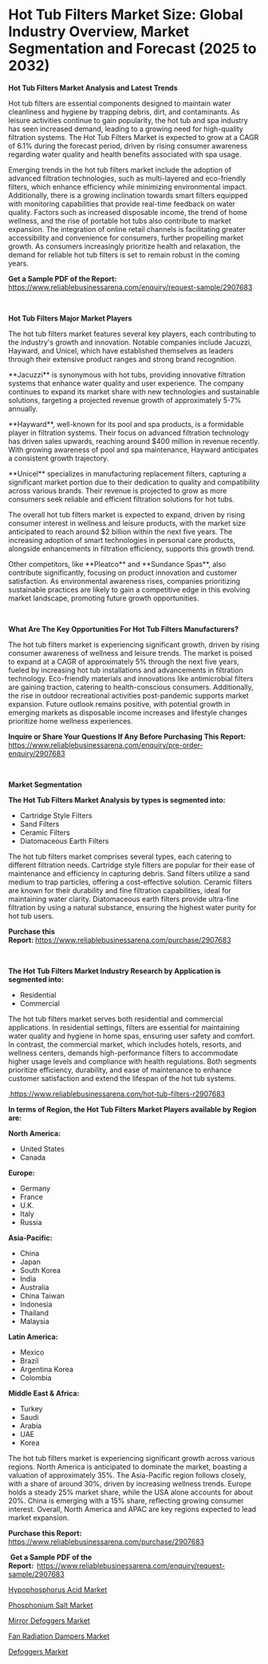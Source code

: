<p><h1>Hot Tub Filters Market Size: Global Industry Overview, Market Segmentation and Forecast (2025 to 2032)</h1></p><p><strong>Hot Tub Filters Market Analysis and Latest Trends</strong></p>
<p><p>Hot tub filters are essential components designed to maintain water cleanliness and hygiene by trapping debris, dirt, and contaminants. As leisure activities continue to gain popularity, the hot tub and spa industry has seen increased demand, leading to a growing need for high-quality filtration systems. The Hot Tub Filters Market is expected to grow at a CAGR of 6.1% during the forecast period, driven by rising consumer awareness regarding water quality and health benefits associated with spa usage.</p><p>Emerging trends in the hot tub filters market include the adoption of advanced filtration technologies, such as multi-layered and eco-friendly filters, which enhance efficiency while minimizing environmental impact. Additionally, there is a growing inclination towards smart filters equipped with monitoring capabilities that provide real-time feedback on water quality. Factors such as increased disposable income, the trend of home wellness, and the rise of portable hot tubs also contribute to market expansion. The integration of online retail channels is facilitating greater accessibility and convenience for consumers, further propelling market growth. As consumers increasingly prioritize health and relaxation, the demand for reliable hot tub filters is set to remain robust in the coming years.</p></p>
<p><strong>Get a Sample PDF of the Report:&nbsp;</strong> <a href="https://www.reliablebusinessarena.com/enquiry/request-sample/2907683?utm_campaign=1892&utm_medium=2&utm_source=Github&utm_content=ia&utm_term=12032025&utm_id=hot-tub-filters">https://www.reliablebusinessarena.com/enquiry/request-sample/2907683</a></p>
<p>&nbsp;</p>
<p><strong>Hot Tub Filters Major Market Players</strong></p>
<p><p>The hot tub filters market features several key players, each contributing to the industry's growth and innovation. Notable companies include Jacuzzi, Hayward, and Unicel, which have established themselves as leaders through their extensive product ranges and strong brand recognition.</p><p>**Jacuzzi** is synonymous with hot tubs, providing innovative filtration systems that enhance water quality and user experience. The company continues to expand its market share with new technologies and sustainable solutions, targeting a projected revenue growth of approximately 5-7% annually.</p><p>**Hayward**, well-known for its pool and spa products, is a formidable player in filtration systems. Their focus on advanced filtration technology has driven sales upwards, reaching around $400 million in revenue recently. With growing awareness of pool and spa maintenance, Hayward anticipates a consistent growth trajectory.</p><p>**Unicel** specializes in manufacturing replacement filters, capturing a significant market portion due to their dedication to quality and compatibility across various brands. Their revenue is projected to grow as more consumers seek reliable and efficient filtration solutions for hot tubs.</p><p>The overall hot tub filters market is expected to expand, driven by rising consumer interest in wellness and leisure products, with the market size anticipated to reach around $2 billion within the next five years. The increasing adoption of smart technologies in personal care products, alongside enhancements in filtration efficiency, supports this growth trend.</p><p>Other competitors, like **Pleatco** and **Sundance Spas**, also contribute significantly, focusing on product innovation and customer satisfaction. As environmental awareness rises, companies prioritizing sustainable practices are likely to gain a competitive edge in this evolving market landscape, promoting future growth opportunities.</p></p>
<p>&nbsp;</p>
<p><strong>What Are The Key Opportunities For Hot Tub Filters Manufacturers?</strong></p>
<p><p>The hot tub filters market is experiencing significant growth, driven by rising consumer awareness of wellness and leisure trends. The market is poised to expand at a CAGR of approximately 5% through the next five years, fueled by increasing hot tub installations and advancements in filtration technology. Eco-friendly materials and innovations like antimicrobial filters are gaining traction, catering to health-conscious consumers. Additionally, the rise in outdoor recreational activities post-pandemic supports market expansion. Future outlook remains positive, with potential growth in emerging markets as disposable income increases and lifestyle changes prioritize home wellness experiences.</p></p>
<p><strong>Inquire or Share Your Questions If Any Before Purchasing This Report:</strong> <a href="https://www.reliablebusinessarena.com/enquiry/pre-order-enquiry/2907683?utm_campaign=1892&utm_medium=2&utm_source=Github&utm_content=ia&utm_term=12032025&utm_id=hot-tub-filters">https://www.reliablebusinessarena.com/enquiry/pre-order-enquiry/2907683</a></p>
<p>&nbsp;</p>
<p><strong>Market Segmentation</strong></p>
<p><strong>The Hot Tub Filters Market Analysis by types is segmented into:</strong></p>
<p><ul><li>Cartridge Style Filters</li><li>Sand Filters</li><li>Ceramic Filters</li><li>Diatomaceous Earth Filters</li></ul></p>
<p><p>The hot tub filters market comprises several types, each catering to different filtration needs. Cartridge style filters are popular for their ease of maintenance and efficiency in capturing debris. Sand filters utilize a sand medium to trap particles, offering a cost-effective solution. Ceramic filters are known for their durability and fine filtration capabilities, ideal for maintaining water clarity. Diatomaceous earth filters provide ultra-fine filtration by using a natural substance, ensuring the highest water purity for hot tub users.</p></p>
<p><strong>Purchase this Report:&nbsp;</strong><a href="https://www.reliablebusinessarena.com/purchase/2907683?utm_campaign=1892&utm_medium=2&utm_source=Github&utm_content=ia&utm_term=12032025&utm_id=hot-tub-filters">https://www.reliablebusinessarena.com/purchase/2907683</a></p>
<p>&nbsp;</p>
<p><strong>The Hot Tub Filters Market Industry Research by Application is segmented into:</strong></p>
<p><ul><li>Residential</li><li>Commercial</li></ul></p>
<p><p>The hot tub filters market serves both residential and commercial applications. In residential settings, filters are essential for maintaining water quality and hygiene in home spas, ensuring user safety and comfort. In contrast, the commercial market, which includes hotels, resorts, and wellness centers, demands high-performance filters to accommodate higher usage levels and compliance with health regulations. Both segments prioritize efficiency, durability, and ease of maintenance to enhance customer satisfaction and extend the lifespan of the hot tub systems.</p></p>
<p><a href="https://www.reliablebusinessarena.com/hot-tub-filters-r2907683?utm_campaign=1892&utm_medium=2&utm_source=Github&utm_content=ia&utm_term=12032025&utm_id=hot-tub-filters">&nbsp;https://www.reliablebusinessarena.com/hot-tub-filters-r2907683</a></p>
<p><strong>In terms of Region, the Hot Tub Filters Market Players available by Region are:</strong></p>
<p>
    <p> <strong> North America: </strong>
        <ul>
            <li>United States</li>
            <li>Canada</li>
        </ul>
        </p> 
    <p> <strong> Europe: </strong>
        <ul>
            <li>Germany</li>
            <li>France</li>
            <li>U.K.</li>
            <li>Italy</li>
            <li>Russia</li>
        </ul>
        </p> 
    <p> <strong> Asia-Pacific: </strong>
        <ul>
            <li>China</li>
            <li>Japan</li>
            <li>South Korea</li>
            <li>India</li>
            <li>Australia</li>
            <li>China Taiwan</li>
            <li>Indonesia</li>
            <li>Thailand</li>
            <li>Malaysia</li>
        </ul>
        </p> 
    <p> <strong> Latin America: </strong>
        <ul>
            <li>Mexico</li>
            <li>Brazil</li>
            <li>Argentina Korea</li>
            <li>Colombia</li>
        </ul>
        </p> 
    <p> <strong> Middle East & Africa: </strong>
        <ul>
            <li>Turkey</li>
            <li>Saudi</li>
            <li>Arabia</li>
            <li>UAE</li>
            <li>Korea</li>
        </ul>
    </p>
    </p>
<p><p>The hot tub filters market is experiencing significant growth across various regions. North America is anticipated to dominate the market, boasting a valuation of approximately 35%. The Asia-Pacific region follows closely, with a share of around 30%, driven by increasing wellness trends. Europe holds a steady 25% market share, while the USA alone accounts for about 20%. China is emerging with a 15% share, reflecting growing consumer interest. Overall, North America and APAC are key regions expected to lead market expansion.</p></p>
<p><strong>Purchase this Report: </strong><a href="https://www.reliablebusinessarena.com/purchase/2907683?utm_campaign=1892&utm_medium=2&utm_source=Github&utm_content=ia&utm_term=12032025&utm_id=hot-tub-filters">https://www.reliablebusinessarena.com/purchase/2907683</a></p>
<p>&nbsp;<strong>Get a Sample PDF of the Report:&nbsp;&nbsp;</strong><a href="https://www.reliablebusinessarena.com/enquiry/request-sample/2907683?utm_campaign=1892&utm_medium=2&utm_source=Github&utm_content=ia&utm_term=12032025&utm_id=hot-tub-filters">https://www.reliablebusinessarena.com/enquiry/request-sample/2907683</a></p>
<p><strong></strong></p>
<p><p><a href="https://github.com/Krish2023na/Market-Research-Report-List-7/blob/main/hypophosphorus-acid-market.md?utm_campaign=1892&utm_medium=2&utm_source=Github&utm_content=ia&utm_term=12032025&utm_id=hot-tub-filters">Hypophosphorus Acid Market</a></p><p><a href="https://github.com/RickHolmes3/Market-Research-Report-List-7/blob/main/phosphonium-salt-market.md?utm_campaign=1892&utm_medium=2&utm_source=Github&utm_content=ia&utm_term=12032025&utm_id=hot-tub-filters">Phosphonium Salt Market</a></p><p><a href="https://github.com/bmorecock/Market-Research-Report-List-6/blob/main/mirror-defoggers-market.md?utm_campaign=1892&utm_medium=2&utm_source=Github&utm_content=ia&utm_term=12032025&utm_id=hot-tub-filters">Mirror Defoggers Market</a></p><p><a href="https://github.com/nyanikumchu/Market-Research-Report-List-1/blob/main/fan-radiation-dampers-market.md?utm_campaign=1892&utm_medium=2&utm_source=Github&utm_content=ia&utm_term=12032025&utm_id=hot-tub-filters">Fan Radiation Dampers Market</a></p><p><a href="https://github.com/AshrafKhan865/Market-Research-Report-List-1/blob/main/defoggers-market.md?utm_campaign=1892&utm_medium=2&utm_source=Github&utm_content=ia&utm_term=12032025&utm_id=hot-tub-filters">Defoggers Market</a></p></p>